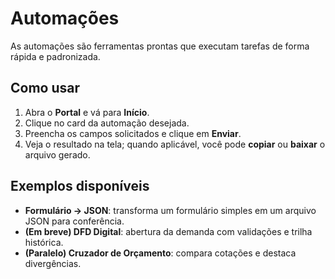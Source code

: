 # Automações

As automações são ferramentas prontas que executam tarefas de forma rápida e padronizada.

## Como usar
1. Abra o **Portal** e vá para **Início**.
2. Clique no card da automação desejada.
3. Preencha os campos solicitados e clique em **Enviar**.
4. Veja o resultado na tela; quando aplicável, você pode **copiar** ou **baixar** o arquivo gerado.

## Exemplos disponíveis
- **Formulário → JSON**: transforma um formulário simples em um arquivo JSON para conferência.
- **(Em breve) DFD Digital**: abertura da demanda com validações e trilha histórica.
- **(Paralelo) Cruzador de Orçamento**: compara cotações e destaca divergências.
